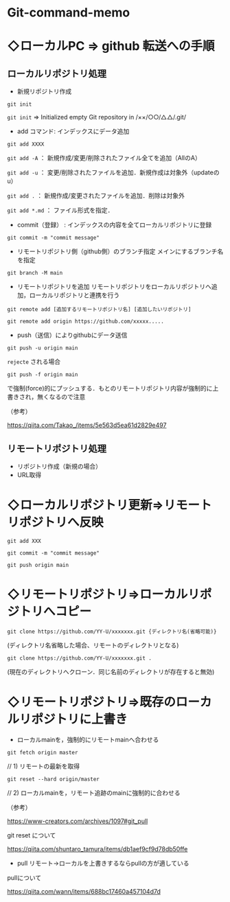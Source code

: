 # Git-command-memo

# ◇ローカルPC ⇒ github 転送への手順
## ローカルリポジトリ処理
- 新規リポジトリ作成
```
git init
```
`git init` ⇒ Initialized empty Git repository in /××/○○/△△/.git/

- add コマンド: インデックスにデータ追加
```
git add XXXX
```
`git add -A` ： 新規作成/変更/削除されたファイル全てを追加（AllのA）

`git add -u` ： 変更/削除されたファイルを追加．新規作成は対象外（updateのu）

`git add .`  ： 新規作成/変更されたファイルを追加．削除は対象外

`git add *.md` ： ファイル形式を指定．

- commit（登録） : インデックスの内容を全てローカルリポジトリに登録
```
git commit -m "commit message"
```

- リモートリポジトリ側（github側）のブランチ指定
メインにするブランチ名を指定
```
git branch -M main
```

- リモートリポジトリを追加
リモートリポジトリをローカルリポジトリへ追加，ローカルリポジトリと連携を行う
```
git remote add [追加するリモートリポジトリ名] [追加したいリポジトリ]
```
```
git remote add origin https://github.com/xxxxx.....
```

- push（送信）によりgithubにデータ送信
```
git push -u origin main
```

`rejecte` される場合
```
git push -f origin main
```
で強制(force)的にプッシュする．もとのリモートリポジトリ内容が強制的に上書きされ，無くなるので注意

（参考）

https://qiita.com/Takao_/items/5e563d5ea61d2829e497

## リモートリポジトリ処理

- リポジトリ作成（新規の場合）
- URL取得

# ◇ローカルリポジトリ更新⇒リモートリポジトリへ反映
```
git add XXX
```
```
git commit -m "commit message"
```
```
git push origin main
```

# ◇リモートリポジトリ⇒ローカルリポジトリへコピー
```
git clone https://github.com/YY-U/xxxxxxx.git {ディレクトリ名(省略可能)}
```
(ディレクトリ名省略した場合、リモートのディレクトリとなる)
```
git clone https://github.com/YY-U/xxxxxxx.git .
```
(現在のディレクトリへクローン．同じ名前のディレクトリが存在すると無効)


# ◇リモートリポジトリ⇒既存のローカルリポジトリに上書き
- ローカルmainを，強制的にリモートmainへ合わせる

```
git fetch origin master
```
// 1) リモートの最新を取得
```
git reset --hard origin/master
```
// 2) ローカルmainを，リモート追跡のmainに強制的に合わせる

（参考）

https://www-creators.com/archives/1097#git_pull

git reset について

https://qiita.com/shuntaro_tamura/items/db1aef9cf9d78db50ffe

- pull
リモート→ローカルを上書きするならpullの方が適している

pullについて

https://qiita.com/wann/items/688bc17460a457104d7d
